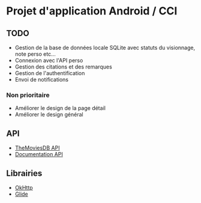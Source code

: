 # Projet d'application Android / CCI

## TODO

* Gestion de la base de données locale SQLite avec statuts du visionnage, note perso etc...
* Connexion avec l'API perso
* Gestion des citations et des remarques
* Gestion de l'authentification
* Envoi de notifications

### Non prioritaire
* Améliorer le design de la page détail
* Améliorer le design général

## API

* [TheMoviesDB API](https://www.themoviedb.org/?language=fr)
* [Documentation API](https://developers.themoviedb.org/3/getting-started/introduction)

## Librairies

* [OkHttp](https://square.github.io/okhttp/)
* [Glide](https://bumptech.github.io/glide/)